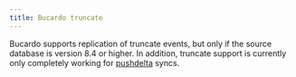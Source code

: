 ```yaml
---
title: Bucardo truncate
---
```


Bucardo supports replication of truncate events, but only if the source database is version 8.4 or higher. In addition, truncate support is currently only completely working for [pushdelta](/pushdelta "wikilink") syncs.

